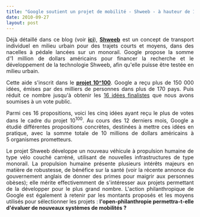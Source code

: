 ```yaml
---
title: "Google soutient un projet de mobilité - Shweeb - à hauteur de 1 M$"
date: 2010-09-27
layout: post
---
```


<p style="text-align: justify">Déjà détaillé dans ce blog (voir <strong><a href="/2010/03/shweeb.html" target="_blank">ici</a></strong>), <strong><a href="http://shweeb.com/">Shweeb</a></strong> est un concept de transport individuel en milieu urbain pour des trajets courts et moyens, dans des nacelles à pédale lancées sur un monorail. Google propose la somme d'1 million de dollars américains pour financer la recherche et le développement de la technologie Shweeb, afin qu'elle puisse être testée en milieu urbain.</p> <p style="text-align: justify">Cette aide s'inscrit dans le <strong><a href="http://www.project10tothe100.com/intl/FR/index.html" target="_blank">projet 10^100</a></strong>. Google a reçu plus de 150 000 idées, émises par des milliers de personnes dans plus de 170 pays. Puis réduit ce nombre jusqu'à obtenir les <a href="http://www.project10tothe100.com/intl/FR/ideas.html">16 idées finalistes</a> que nous avons soumises à un vote public. </p>  <!--more-->   <p style="text-align: justify">Parmi ces 16 propositions, voici les cinq idées ayant reçu le plus de votes dans le cadre du projet 10<sup>100</sup>. Au cours des 12 derniers mois, Google a étudié différentes propositions concrètes, destinées à mettre ces idées en pratique, avec la somme totale de 10 millions de dollars américains à 5 organismes prometteurs.</p> <p style="text-align: justify">Le projet Shweeb développe un nouveau véhicule à propulsion humaine de type vélo couché carréné, utilisant de nouvelles infrastructures de type monorail. La propulsion humaine présente plusieurs intérêts majeurs en matière de robustesse, de bénéfice sur la santé (voir la récente annonce du gouvernement anglais de donner des primes pour maigrir aux personnes obèses); elle mérite effectivemment de s'intéresser aux projets permettant de la développer pour le plus grand nombre. L'action philanthropique de Google est également à retenir par les montants proposés et les moyens utilisés pour sélectionner les projets : <strong>l'open-philanthropie permettra-t-elle d'évaluer de nouveaux systèmes de mobilités ?</strong></p>